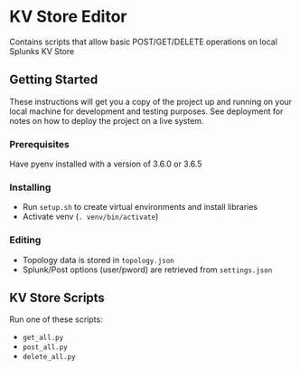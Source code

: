 # KV Store Editor

Contains scripts that allow basic POST/GET/DELETE operations on local Splunks KV Store

## Getting Started

These instructions will get you a copy of the project up and running on your local machine for development and testing purposes. See deployment for notes on how to deploy the project on a live system.

### Prerequisites

Have pyenv installed with a version of 3.6.0 or 3.6.5

### Installing

* Run `setup.sh` to create virtual environments and install libraries
* Activate venv (`. venv/bin/activate`)

### Editing

* Topology data is stored in `topology.json`
* Splunk/Post options (user/pword) are retrieved from `settings.json`

## KV Store Scripts

Run one of these scripts:
* `get_all.py`
* `post_all.py`
* `delete_all.py`
